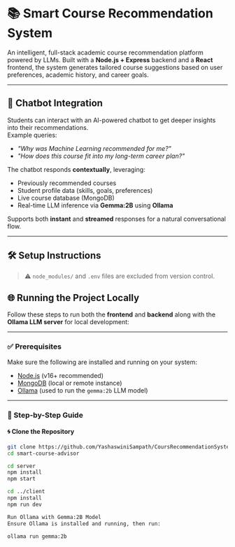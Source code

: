 # 📚 Smart Course Recommendation System

An intelligent, full-stack academic course recommendation platform powered by LLMs. Built with a **Node.js + Express** backend and a **React** frontend, the system generates tailored course suggestions based on user preferences, academic history, and career goals.

---

## 💬 Chatbot Integration

Students can interact with an AI-powered chatbot to get deeper insights into their recommendations.  
Example queries:
- _"Why was Machine Learning recommended for me?"_
- _"How does this course fit into my long-term career plan?"_

The chatbot responds **contextually**, leveraging:
- Previously recommended courses  
- Student profile data (skills, goals, preferences)  
- Live course database (MongoDB)  
- Real-time LLM inference via **Gemma:2B** using **Ollama**

Supports both **instant** and **streamed** responses for a natural conversational flow.

---

## 🛠️ Setup Instructions

> ⚠️ `node_modules/` and `.env` files are excluded from version control.

## 🌐 Running the Project Locally

Follow these steps to run both the **frontend** and **backend** along with the **Ollama LLM server** for local development:

---

### ✅ Prerequisites

Make sure the following are installed and running on your system:

- [Node.js](https://nodejs.org/) (v16+ recommended)
- [MongoDB](https://www.mongodb.com/) (local or remote instance)
- [Ollama](https://ollama.com/) (used to run the `gemma:2b` LLM model)

---

### 🧩 Step-by-Step Guide

#### 🌀 Clone the Repository

```bash
git clone https://github.com/YashaswiniSampath/CoursRecommendationSystem.git
cd smart-course-advisor

cd server
npm install
npm start

cd ../client
npm install
npm run dev

Run Ollama with Gemma:2B Model
Ensure Ollama is installed and running, then run:

ollama run gemma:2b
```
